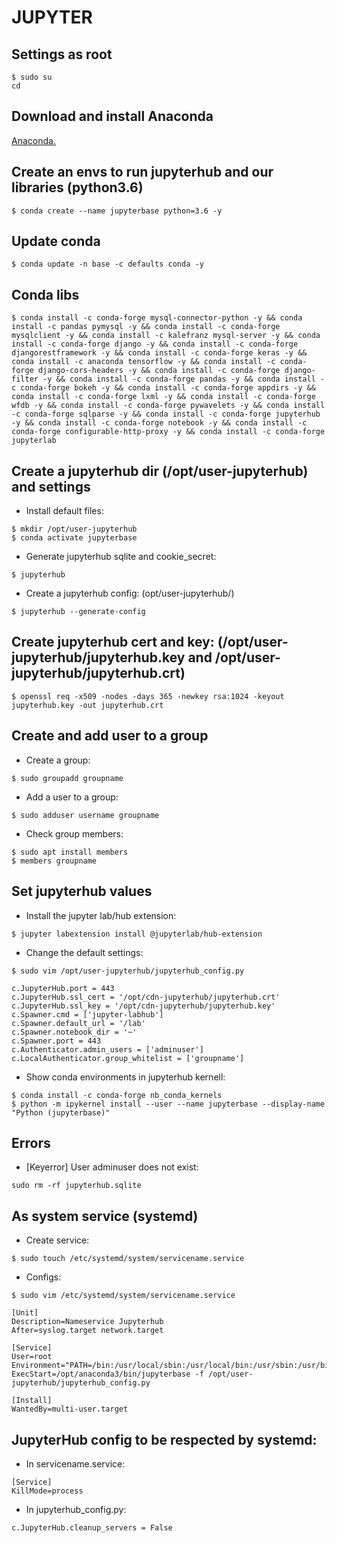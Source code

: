# JUPYTER 

## Settings as root
```
$ sudo su
cd
```
## Download and install Anaconda<br>
[Anaconda.](https://github.com/Nouvellie/ubuntu/blob/ubuntu/anaconda.md)

## Create an envs to run jupyterhub and our libraries (python3.6)
```
$ conda create --name jupyterbase python=3.6 -y
```
## Update conda
```
$ conda update -n base -c defaults conda -y
```
## Conda libs
```
$ conda install -c conda-forge mysql-connector-python -y && conda install -c pandas pymysql -y && conda install -c conda-forge mysqlclient -y && conda install -c kalefranz mysql-server -y && conda install -c conda-forge django -y && conda install -c conda-forge djangorestframework -y && conda install -c conda-forge keras -y && conda install -c anaconda tensorflow -y && conda install -c conda-forge django-cors-headers -y && conda install -c conda-forge django-filter -y && conda install -c conda-forge pandas -y && conda install -c conda-forge bokeh -y && conda install -c conda-forge appdirs -y && conda install -c conda-forge lxml -y && conda install -c conda-forge wfdb -y && conda install -c conda-forge pywavelets -y && conda install -c conda-forge sqlparse -y && conda install -c conda-forge jupyterhub -y && conda install -c conda-forge notebook -y && conda install -c conda-forge configurable-http-proxy -y && conda install -c conda-forge jupyterlab
```
## Create a jupyterhub dir (/opt/user-jupyterhub) and settings
* Install default files:
```
$ mkdir /opt/user-jupyterhub
$ conda activate jupyterbase
```
* Generate jupyterhub sqlite and cookie_secret:
```
$ jupyterhub
```
* Create a jupyterhub config: (opt/user-jupyterhub/)
```
$ jupyterhub --generate-config 
```
## Create jupyterhub cert and key: (/opt/user-jupyterhub/jupyterhub.key and /opt/user-jupyterhub/jupyterhub.crt)
```
$ openssl req -x509 -nodes -days 365 -newkey rsa:1024 -keyout jupyterhub.key -out jupyterhub.crt
```
## Create and add user to a group
* Create a group:
```
$ sudo groupadd groupname
```
* Add a user to a group:
```
$ sudo adduser username groupname
```
* Check group members:
```
$ sudo apt install members
$ members groupname
```
## Set jupyterhub values
* Install the jupyter lab/hub extension:
```
$ jupyter labextension install @jupyterlab/hub-extension
```
* Change the default settings:
```
$ sudo vim /opt/user-jupyterhub/jupyterhub_config.py
```
```
c.JupyterHub.port = 443
c.JupyterHub.ssl_cert = '/opt/cdn-jupyterhub/jupyterhub.crt'
c.JupyterHub.ssl_key = '/opt/cdn-jupyterhub/jupyterhub.key'
c.Spawner.cmd = ['jupyter-labhub']
c.Spawner.default_url = '/lab'
c.Spawner.notebook_dir = '~'
c.Spawner.port = 443
c.Authenticator.admin_users = ['adminuser']
c.LocalAuthenticator.group_whitelist = ['groupname']
```
* Show conda environments in jupyterhub kernell:
```
$ conda install -c conda-forge nb_conda_kernels
$ python -m ipykernel install --user --name jupyterbase --display-name "Python (jupyterbase)"

```

## Errors
* [Keyerror] User adminuser does not exist:
```
sudo rm -rf jupyterhub.sqlite
```

## As system service (systemd)
* Create service:
```
$ sudo touch /etc/systemd/system/servicename.service
```
* Configs:
```
$ sudo vim /etc/systemd/system/servicename.service
```
```
[Unit]
Description=Nameservice Jupyterhub
After=syslog.target network.target

[Service]
User=root
Environment="PATH=/bin:/usr/local/sbin:/usr/local/bin:/usr/sbin:/usr/bin:/opt/anaconda3/bin"
ExecStart=/opt/anaconda3/bin/jupyterbase -f /opt/user-jupyterhub/jupyterhub_config.py

[Install]
WantedBy=multi-user.target
```
## JupyterHub config to be respected by systemd:
* In servicename.service:
```
[Service]
KillMode=process
```
* In jupyterhub_config.py:
```
c.JupyterHub.cleanup_servers = False 
```